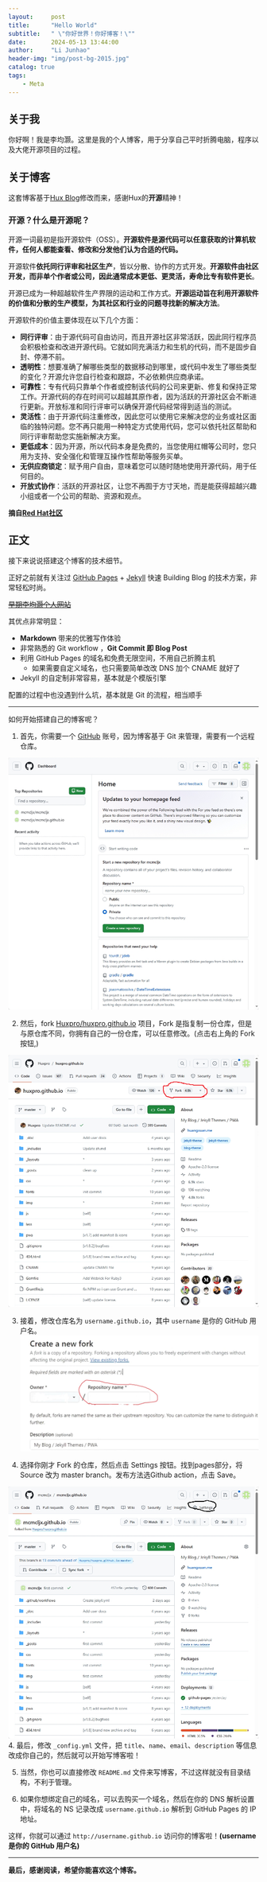 ```yaml
---
layout:     post
title:      "Hello World"
subtitle:   " \"你好世界！你好博客！\""
date:       2024-05-13 13:44:00
author:     "Li Junhao"
header-img: "img/post-bg-2015.jpg"
catalog: true
tags:
    - Meta
---
```



## 关于我

你好啊！我是李均灏。这里是我的个人博客，用于分享自己平时折腾电脑，程序以及大佬开源项目的过程。


## 关于博客

这套博客基于[Hux Blog](https://github.com/Huxpro/huxpro.github.io)修改而来，感谢Hux的**开源**精神！
### 开源？什么是开源呢？

开源一词最初是指开源软件（OSS）。**开源软件是源代码可以任意获取的计算机软件，任何人都能查看、修改和分发他们认为合适的代码。**

开源软件**依托同行评审和社区生产**，皆以分散、协作的方式开发。**开源软件由社区开发，而非单个作者或公司，因此通常成本更低、更灵活，寿命比专有软件更长**。

开源已成为一种超越软件生产界限的运动和工作方式。**开源运动旨在利用开源软件的价值和分散的生产模型，为其社区和行业的问题寻找新的解决方法**。

开源软件的价值主要体现在以下几个方面：

- **同行评审**：由于源代码可自由访问，而且开源社区非常活跃，因此同行程序员会积极检查和改进开源代码。它就如同充满活力和生机的代码，而不是固步自封、停滞不前。
- **透明性**：想要准确了解哪些类型的数据移动到哪里，或代码中发生了哪些类型的变化？开源允许您自行检查和跟踪，不必依赖供应商承诺。
- **可靠性**：专有代码只靠单个作者或控制该代码的公司来更新、修复和保持正常工作。开源代码的存在时间可以超越其原作者，因为活跃的开源社区会不断进行更新。开放标准和同行评审可以确保开源代码经常得到适当的测试。
- **灵活性**：由于开源代码注重修改，因此您可以使用它来解决您的业务或社区面临的独特问题。您不再只能用一种特定方式使用代码，您可以依托社区帮助和同行评审帮助您实施新解决方案。
- **更低成本**：因为开源，所以代码本身是免费的，当您使用红帽等公司时，您只用为支持、安全强化和管理互操作性帮助等服务买单。
- **无供应商锁定**：赋予用户自由，意味着您可以随时随地使用开源代码，用于任何目的。
- **开放式协作**：活跃的开源社区，让您不再囿于方寸天地，而是能获得超越兴趣小组或者一个公司的帮助、资源和观点。

**摘自[Red Hat社区](https://www.redhat.com/zh/topics/open-source/what-is-open-source)**

## 正文
接下来说说搭建这个博客的技术细节。  

正好之前就有关注过 [GitHub Pages](https://pages.github.com/) + [Jekyll](http://jekyllrb.com/) 快速 Building Blog 的技术方案，非常轻松时尚。

[~~早期李均灏个人网站~~](https://mcmcljx.github.io/mcmcljx)

其优点非常明显：

* **Markdown** 带来的优雅写作体验
* 非常熟悉的 Git workflow ，**Git Commit 即 Blog Post**
* 利用 GitHub Pages 的域名和免费无限空间，不用自己折腾主机
	* 如果需要自定义域名，也只需要简单改改 DNS 加个 CNAME 就好了 
* Jekyll 的自定制非常容易，基本就是个模版引擎

配置的过程中也没遇到什么坑，基本就是 Git 的流程，相当顺手

---
如何开始搭建自己的博客呢？

1. 首先，你需要一个 [GitHub](https://github.com/) 账号，因为博客基于 Git 来管理，需要有一个远程仓库。

![img](/img/screenshot-1715578881958.png)

2. 然后，fork [Huxpro/huxpro.github.io](https://github.com/Huxpro/huxpro.github.io) 项目，Fork 是指复制一份仓库，但是与原仓库不同，你拥有自己的一份仓库，可以任意修改。(点击右上角的 Fork 按钮,)

![img2](/img/screenshot-1715579411989.png)

3. 接着，修改仓库名为 `username.github.io`，其中 `username` 是你的 GitHub 用户名。
![img3](/img/IMG_20240513_140210.jpg)

4. 选择你刚才 Fork 的仓库，然后点击 Settings 按钮。找到pages部分，将 Source 改为 master branch。发布方法选Github action，点击 Save。

![img4](/img/screenshot-1715580482438.png)
4. 最后，修改 `_config.yml` 文件，把 `title`、`name`、`email`、`description` 等信息改成你自己的，然后就可以开始写博客啦！

5. 当然，你也可以直接修改 `README.md` 文件来写博客，不过这样就没有目录结构，不利于管理。

6. 如果你想绑定自己的域名，可以去购买一个域名，然后在你的 DNS 解析设置中，将域名的 NS 记录改成 `username.github.io` 解析到 GitHub Pages 的 IP 地址。

这样，你就可以通过 `http://username.github.io` 访问你的博客啦！**(username 是你的 GitHub 用户名)**

---

**最后，感谢阅读，希望你能喜欢这个博客。**
